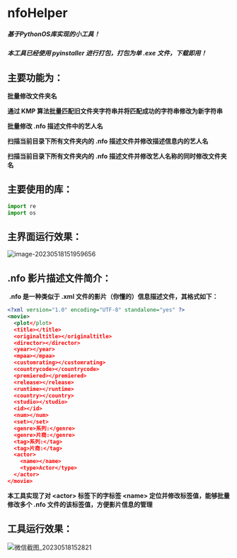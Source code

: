 # nfoHelper

##### 基于PythonOS库实现的小工具！

##### 本工具已经使用 pyinstaller 进行打包，打包为单 .exe 文件，下载即用！



## 主要功能为：

**批量修改文件夹名**

**通过 KMP 算法批量匹配旧文件夹字符串并将匹配成功的字符串修改为新字符串**

**批量修改 .nfo 描述文件中的艺人名**

**扫描当前目录下所有文件夹内的 .nfo 描述文件并修改描述信息内的艺人名**

**扫描当前目录下所有文件夹内的 .nfo 描述文件并修改艺人名称的同时修改文件夹名**



## 主要使用的库：

```python
import re
import os
```



## 主界面运行效果：

![image-20230518151959656](https://s2.xptou.com/2023/05/18/6465d3c18f62c.png)



## .nfo 影片描述文件简介：

​		**.nfo 是一种类似于 .xml 文件的影片（你懂的）信息描述文件，其格式如下：**

```xml
<?xml version="1.0" encoding="UTF-8" standalone="yes" ?>
<movie>
  <plot</plot>
  <title></title>
  <originaltitle></originaltitle>
  <director></director>
  <year></year>
  <mpaa></mpaa>
  <customrating></customrating>
  <countrycode></countrycode>
  <premiered></premiered>
  <release></release>
  <runtime></runtime>
  <country></country>
  <studio></studio>
  <id></id>
  <num></num>
  <set></set>
  <genre>系列:</genre>
  <genre>片商:</genre>
  <tag>系列:</tag>
  <tag>片商:</tag>
  <actor>
    <name></name>
    <type>Actor</type>
  </actor>
</movie>
```

**本工具实现了对 \<actor> 标签下的字标签 \<name> 定位并修改标签值，能够批量修改多个 .nfo 文件的该标签值，方便影片信息的管理**



## 工具运行效果：

![微信截图_20230518152821](https://s2.xptou.com/2023/05/18/6465d3bf2502f.png)
